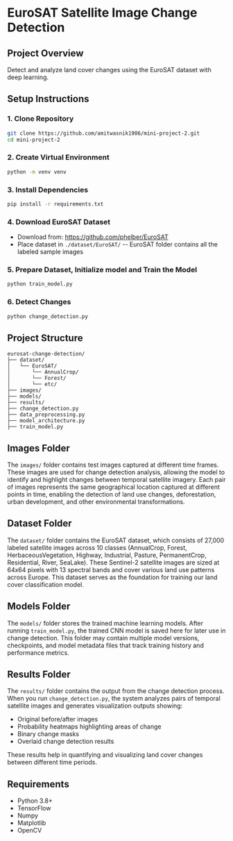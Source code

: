 # EuroSAT Satellite Image Change Detection

## Project Overview
Detect and analyze land cover changes using the EuroSAT dataset with deep learning.

## Setup Instructions

### 1. Clone Repository
```bash
git clone https://github.com/amitwasnik1906/mini-project-2.git
cd mini-project-2
```

### 2. Create Virtual Environment
```bash
python -m venv venv
```

### 3. Install Dependencies
```bash
pip install -r requirements.txt
```

### 4. Download EuroSAT Dataset
- Download from: https://github.com/phelber/EuroSAT
- Place dataset in `./dataset/EuroSAT/` -- EuroSAT folder contains all the labeled sample images

### 5. Prepare Dataset, Initialize model and Train the Model
```bash
python train_model.py
```

### 6. Detect Changes
```bash
python change_detection.py
```

## Project Structure
```
eurosat-change-detection/
├── dataset/
│   └── EuroSAT/
│       └── AnnualCrop/
│       └── Forest/
│       └── etc/
├── images/ 
├── models/
├── results/
├── change_detection.py
├── data_preprocessing.py
├── model_architecture.py
├── train_model.py
```

## Images Folder
The `images/` folder contains test images captured at different time frames. These images are used for change detection analysis, allowing the model to identify and highlight changes between temporal satellite imagery. Each pair of images represents the same geographical location captured at different points in time, enabling the detection of land use changes, deforestation, urban development, and other environmental transformations.

## Dataset Folder
The `dataset/` folder contains the EuroSAT dataset, which consists of 27,000 labeled satellite images across 10 classes (AnnualCrop, Forest, HerbaceousVegetation, Highway, Industrial, Pasture, PermanentCrop, Residential, River, SeaLake). These Sentinel-2 satellite images are sized at 64x64 pixels with 13 spectral bands and cover various land use patterns across Europe. This dataset serves as the foundation for training our land cover classification model.

## Models Folder
The `models/` folder stores the trained machine learning models. After running `train_model.py`, the trained CNN model is saved here for later use in change detection. This folder may contain multiple model versions, checkpoints, and model metadata files that track training history and performance metrics.

## Results Folder
The `results/` folder contains the output from the change detection process. When you run `change_detection.py`, the system analyzes pairs of temporal satellite images and generates visualization outputs showing:
- Original before/after images
- Probability heatmaps highlighting areas of change
- Binary change masks
- Overlaid change detection results

These results help in quantifying and visualizing land cover changes between different time periods.


## Requirements
- Python 3.8+
- TensorFlow
- Numpy
- Matplotlib
- OpenCV



